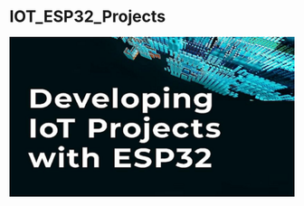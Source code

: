 # IOT_ESP32_Projects
![Projects image](https://github.com/SalahSobih/ESP32_Projects/blob/ce24e4d874369c04f060a6dceae663e78170b0a8/ESP32%20projects%20image.png)
